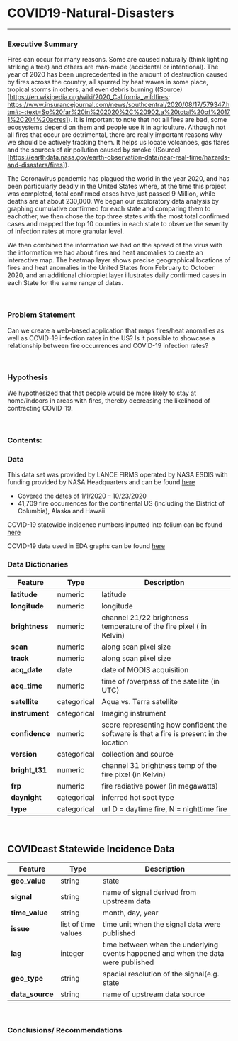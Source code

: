 # COVID19-Natural-Disasters
***

### Executive Summary
Fires can occur for many reasons. Some are caused naturally (think lighting striking a tree) and others are man-made (accidental or intentional). The year of 2020 has been unprecedented in the amount of destruction caused by fires across the country, all spurred by heat waves in some place, tropical storms in others, and even debris burning ((Source)[https://en.wikipedia.org/wiki/2020_California_wildfires; https://www.insurancejournal.com/news/southcentral/2020/08/17/579347.htm#:~:text=So%20far%20in%202020%2C%20902,a%20total%20of%20171%2C204%20acres]). It is important to note that not all fires are bad, some ecosystems depend on them and people use it in agriculture. Although not all fires that occur are detrimental, there are really important reasons why we should be actively tracking them. It helps us locate volcanoes, gas flares and the sources of air pollution caused by smoke ((Source)[https://earthdata.nasa.gov/earth-observation-data/near-real-time/hazards-and-disasters/fires]). 

The Coronavirus pandemic has plagued the world in the year 2020, and has been particularly deadly in the United States where, at the time this project was completed, total confirmed cases have just passed 9 Million, while deaths are at about 230,000. We began our exploratory data analysis by graphing cumulative confirmed for each state and comparing them to eachother, we then chose the top three states with the most total confirmed cases and mapped the top 10 counties in each state to observe the severity of infection rates at more granular level.

We then combined the information we had on the spread of the virus with the information we had about fires and heat anomalies to create an interactive map. The heatmap layer shows precise geographical locations of fires and heat anomalies in the United States from February to October 2020, and an additional chloroplet layer illustrates daily confirmed cases in each State for the same range of dates.

<br>

### Problem Statement
Can we create a web-based application that maps fires/heat anomalies as well as COVID-19 infection rates in the US? Is it possible to showcase a relationship between fire occurrences and COVID-19 infection rates?

<br>

### Hypothesis
We hypothesized that that people would be more likely to stay at home/indoors in areas with fires, thereby decreasing the likelihood of contracting COVID-19. 

<br>

### Contents:


### Data
This data set was provided by LANCE FIRMS operated by NASA ESDIS with funding provided by NASA Headquarters and can be found [here]( https://firms2.modaps.eosdis.nasa.gov/download/)
 - Covered the dates of 1/1/2020 – 10/23/2020
 - 41,709 fire occurrences for the continental US (including the District of Columbia), Alaska and Hawaii
 
COVID-19 statewide incidence numbers inputted into folium can be found [here](https://covidcast.cmu.edu/?sensor=doctor-visits-smoothed_adj_cli&level=county&date=20201018&signalType=value&encoding=color&mode=overview&region=42003)

COVID-19 data used in EDA graphs can be found [here](https://raw.githubusercontent.com/kevinrenois/COVID-19/master/csse_covid_19_data/csse_covid_19_time_series/time_series_covid19_confirmed_US.csv)

### Data Dictionaries
|Feature| Type| Description|
|---|---|---|
|**latitude**|numeric| latitude|
|**longitude**|numeric| longitude|
|**brightness**|numeric| channel 21/22 brightness temperature of the fire pixel ( in Kelvin)|
|**scan**|numeric| along scan pixel size|
|**track**|numeric| along scan pixel size|
|**acq_date**|date| date of MODIS acquisition|
|**acq_time**|numeric| time of /overpass of the satellite (in UTC)|
|**satellite**|categorical| Aqua vs. Terra satellite|
|**instrument**|categorical| Imaging instrument|
|**confidence**|numeric| score representing how confident the software is that a fire is present in the location|
|**version**|categorical| collection and source|
|**bright_t31**|numeric| channel 31 brightness temp of the fire pixel (in Kelvin)|
|**frp**|numeric| fire radiative power (in megawatts)|
|**daynight**|categorical| inferred hot spot type|
|**type**|categorical|url D = daytime fire, N = nighttime fire|

<br>

## COVIDcast Statewide Incidence Data
|Feature| Type| Description|
|---|---|---|
|**geo_value**|string| state|
|**signal**|string|name of signal derived from upstream data|
|**time_value**|string| month, day, year |
|**issue**|list of time values|time unit when the signal data were published|
|**lag**|integer|time between when the underlying events happened and when the data were published|
|**geo_type**|string|spacial resolution of the signal(e.g. state|
|**data_source**|string|name of upstream data source|

<br>

### Conclusions/ Recommendations

